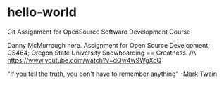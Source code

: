 # hello-world
Git Assignment for OpenSource Software Development Course

Danny McMurrough here.  Assignment for Open Source Development; CS464; Oregon State University
Snowboarding == Greatness. /\/\  https://www.youtube.com/watch?v=dQw4w9WgXcQ  


"If you tell the truth, you don't have to remember anything"
-Mark Twain
